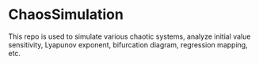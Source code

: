 # ChaosSimulation
This repo is used to simulate various chaotic systems, analyze initial value sensitivity, Lyapunov exponent, bifurcation diagram, regression mapping, etc.
